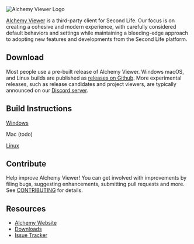 <picture>
  <source srcset="doc/alchemy-logo.png">
  <img alt="Alchemy Viewer Logo" src="doc/alchemy-logo.png">
</picture>

[Alchemy Viewer](https://www.alchemyviewer.org) is a third-party client for Second Life. Our focus is on creating a cohesive and modern experience, with carefully considered default behaviors and settings while maintaining a bleeding-edge approach to adopting new features and developments from the Second Life platform.

## Download

Most people use a pre-built release of Alchemy Viewer. Windows macOS, and Linux builds are published as [releases on Github][releasesgh]. More experimental releases, such as release candidates and project viewers, are typically announced on our [Discord server][discord].

## Build Instructions

[Windows](https://alchemyviewer.org/docs/build/Windows)

Mac (todo)

[Linux](https://alchemyviewer.org/docs/build/Linux)

## Contribute

Help improve Alchemy Viewer! You can get involved with improvements by filing bugs, suggesting enhancements, submitting pull requests and more. See [CONTRIBUTING][] for details.

## Resources

* [Alchemy Website](http://www.alchemyviewer.org)
* [Downloads](https://alchemyviewer.org/downloads)
* [Issue Tracker](https://github.com/AlchemyViewer/Alchemy/issues)

[contributing]: https://github.com/alchemyviewer/alchemy/blob/main/CONTRIBUTING.md
[releasesgh]: https://github.com/AlchemyViewer/Alchemy/releases
[discord]: https://discordapp.com/invite/KugCgs6
